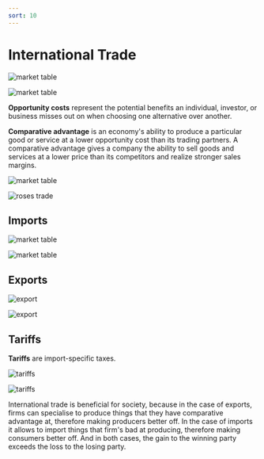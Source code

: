 ```yaml
---
sort: 10
---
```


# International Trade


![market table]({{site.baseurl}}/assets/images/roses_col.png)


![market table]({{site.baseurl}}/assets/images/joint_production.png)


**Opportunity costs** represent the potential benefits an individual, investor, or business misses out on when choosing one alternative over another.


**Comparative advantage** is an economy's ability to produce a particular good or service at a lower opportunity cost than its trading partners. A comparative advantage gives a company the ability to sell goods and services at a lower price than its competitors and realize stronger sales margins.


![market table]({{site.baseurl}}/assets/images/trade.png)

![roses trade]({{site.baseurl}}/assets/images/roses_trade.png)

## Imports

![market table]({{site.baseurl}}/assets/images/world1.png)


![market table]({{site.baseurl}}/assets/images/world2.png)

## Exports

![export]({{site.baseurl}}/assets/images/export_trade.png)

![export]({{site.baseurl}}/assets/images/export_trade1.png)

## Tariffs

**Tariffs** are import-specific taxes.

![tariffs]({{site.baseurl}}/assets/images/tariffs.png)

![tariffs]({{site.baseurl}}/assets/images/tariffs1.png)


International trade is beneficial for society, because in the case of exports, firms can specialise to produce things that they have comparative advantage at, therefore making producers better off.
In the case of imports it allows to import things that firm's bad at producing, therefore making consumers better off.
And in both cases, the gain to the winning party
exceeds the loss to the losing party.